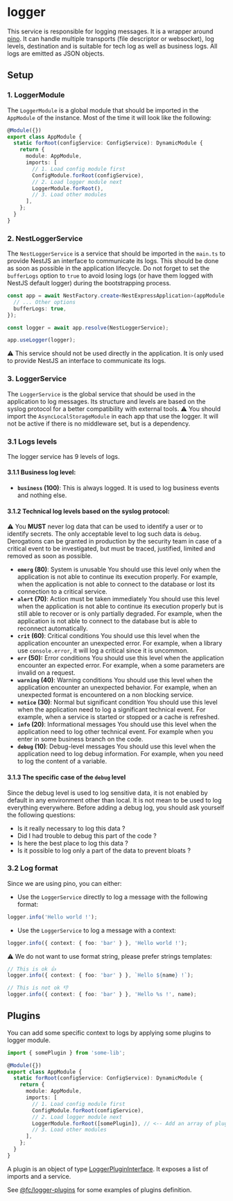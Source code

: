# logger

This service is responsible for logging messages. It is a wrapper around [pino](https://github.com/pinojs/pino/tree/master/docs).
It can handle multiple transports (file descriptor or websocket), log levels, destination and is suitable for tech log as well as business logs.
All logs are emitted as JSON objects.

## Setup

### 1. LoggerModule

The `LoggerModule` is a global module that should be imported in the `AppModule` of the instance. Most of the time it will look like the following:

```typescript
@Module({})
export class AppModule {
  static forRoot(configService: ConfigService): DynamicModule {
    return {
      module: AppModule,
      imports: [
        // 1. Load config module first
        ConfigModule.forRoot(configService),
        // 2. Load logger module next
        LoggerModule.forRoot(),
        // 3. Load other modules
      ],
    };
  }
}
```

### 2. NestLoggerService

The `NestLoggerService` is a service that should be imported in the `main.ts` to provide NestJS an interface to communicate its logs. This should be done as soon as possible in the application lifecycle. Do not forget to set the `bufferLogs` option to `true` to avoid losing logs (or have them logged with NestJS default logger) during the bootstrapping process.

```typescript
const app = await NestFactory.create<NestExpressApplication>(appModule, {
  // ... Other options
  bufferLogs: true,
});

const logger = await app.resolve(NestLoggerService);

app.useLogger(logger);
```

⚠️ This service should not be used directly in the application. It is only used to provide NestJS an interface to communicate its logs.

### 3. LoggerService

The `LoggerService` is the global service that should be used in the application to log messages. Its structure and levels are based on the syslog protocol for a better compatibility with external tools.
⚠️ You should import the `AsyncLocalStorageModule` in each app that use the logger. It will not be active if there is no middleware set, but is a dependency.

### 3.1 Logs levels

The logger service has 9 levels of logs.

#### 3.1.1 Business log level:

- **`business` (100)**: This is always logged. It is used to log business events and nothing else.

#### 3.1.2 Technical log levels based on the syslog protocol:

⚠️ You **MUST** never log data that can be used to identify a user or to identify secrets. The only acceptable level to log such data is `debug`. Derogations can be granted in production by the security team in case of a critical event to be investigated, but must be traced, justified, limited and removed as soon as possible.

- **`emerg` (80)**: System is unusable
  You should use this level only when the application is not able to continue its execution properly. For example, when the application is not able to connect to the database or lost its connection to a critical service.
- **`alert` (70)**: Action must be taken immediately
  You should use this level when the application is not able to continue its execution properly but is still able to recover or is only partially degraded. For example, when the application is not able to connect to the database but is able to reconnect automatically.
- **`crit` (60)**: Critical conditions
  You should use this level when the application encounter an unexpected error. For example, when a library use `console.error`, it will log a critical since it is uncommon.
- **`err` (50):** Error conditions
  You should use this level when the application encounter an expected error. For example, when a some parameters are invalid on a request.
- **`warning` (40)**: Warning conditions
  You should use this level when the application encounter an unexpected behavior. For example, when an unexpected format is encountered on a non blocking service.
- **`notice` (30)**: Normal but significant condition
  You should use this level when the application need to log a significant technical event. For example, when a service is started or stopped or a cache is refreshed.
- **`info` (20)**: Informational messages
  You should use this level when the application need to log other technical event. For example when you enter in some business branch on the code.
- **`debug` (10)**: Debug-level messages
  You should use this level when the application need to log debug information. For example, when you need to log the content of a variable.

#### 3.1.3 The specific case of the `debug` level

Since the debug level is used to log sensitive data, it is not enabled by default in any environment other than local. It is not mean to be used to log everything everywhere.
Before adding a debug log, you should ask yourself the following questions:

- Is it really necessary to log this data ?
- Did I had trouble to debug this part of the code ?
- Is here the best place to log this data ?
- Is it possible to log only a part of the data to prevent bloats ?

### 3.2 Log format

Since we are using pino, you can either:

- Use the `LoggerService` directly to log a message with the following format:

```typescript
logger.info('Hello world !');
```

- Use the `LoggerService` to log a message with a context:

```typescript
logger.info({ context: { foo: 'bar' } }, 'Hello world !');
```

⚠️ We do not want to use format string, please prefer strings templates:

```typescript
// This is ok 👍
logger.info({ context: { foo: 'bar' } }, `Hello ${name} !`);
```

```typescript
// This is not ok 👎
logger.info({ context: { foo: 'bar' } }, 'Hello %s !', name);
```

## Plugins

You can add some specific context to logs by applying some plugins to logger module.

```typescript
import { somePlugin } from 'some-lib';

@Module({})
export class AppModule {
  static forRoot(configService: ConfigService): DynamicModule {
    return {
      module: AppModule,
      imports: [
        // 1. Load config module first
        ConfigModule.forRoot(configService),
        // 2. Load logger module next
        LoggerModule.forRoot([somePlugin]), // <-- Add an array of plugins as parameter
        // 3. Load other modules
      ],
    };
  }
}
```

A plugin is an object of type [LoggerPluginInterface](./src/interfaces/logger-plugin.interface.ts).
It exposes a list of imports and a service.

See [@fc/logger-plugins](../logger-plugins/) for some examples of plugins definition.
